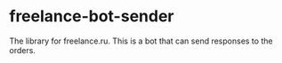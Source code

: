 ﻿# freelance-bot-sender
The library for freelance.ru. This is a bot that can send responses to the orders.
